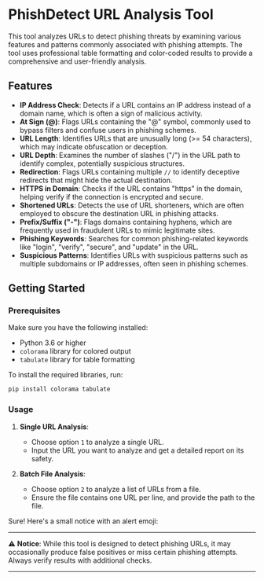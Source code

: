 # PhishDetect URL Analysis Tool

This tool analyzes URLs to detect phishing threats by examining various features and patterns commonly associated with phishing attempts. The tool uses professional table formatting and color-coded results to provide a comprehensive and user-friendly analysis.

## Features

- **IP Address Check**: Detects if a URL contains an IP address instead of a domain name, which is often a sign of malicious activity.
- **At Sign (@)**: Flags URLs containing the "@" symbol, commonly used to bypass filters and confuse users in phishing schemes.
- **URL Length**: Identifies URLs that are unusually long (>= 54 characters), which may indicate obfuscation or deception.
- **URL Depth**: Examines the number of slashes ("/") in the URL path to identify complex, potentially suspicious structures.
- **Redirection**: Flags URLs containing multiple `//` to identify deceptive redirects that might hide the actual destination.
- **HTTPS in Domain**: Checks if the URL contains "https" in the domain, helping verify if the connection is encrypted and secure.
- **Shortened URLs**: Detects the use of URL shorteners, which are often employed to obscure the destination URL in phishing attacks.
- **Prefix/Suffix ("-")**: Flags domains containing hyphens, which are frequently used in fraudulent URLs to mimic legitimate sites.
- **Phishing Keywords**: Searches for common phishing-related keywords like "login", "verify", "secure", and "update" in the URL.
- **Suspicious Patterns**: Identifies URLs with suspicious patterns such as multiple subdomains or IP addresses, often seen in phishing schemes.

## Getting Started

### Prerequisites

Make sure you have the following installed:
- Python 3.6 or higher
- `colorama` library for colored output
- `tabulate` library for table formatting

To install the required libraries, run:

```bash
pip install colorama tabulate
```

### Usage

1. **Single URL Analysis**:
   - Choose option `1` to analyze a single URL.
   - Input the URL you want to analyze and get a detailed report on its safety.

2. **Batch File Analysis**:
   - Choose option `2` to analyze a list of URLs from a file.
   - Ensure the file contains one URL per line, and provide the path to the file.

Sure! Here's a small notice with an alert emoji:

---

⚠️ **Notice**: While this tool is designed to detect phishing URLs, it may occasionally produce false positives or miss certain phishing attempts. Always verify results with additional checks.

---
